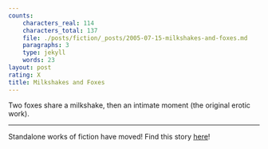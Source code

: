 ```yaml
---
counts:
    characters_real: 114
    characters_total: 137
    file: ./posts/fiction/_posts/2005-07-15-milkshakes-and-foxes.md
    paragraphs: 3
    type: jekyll
    words: 23
layout: post
rating: X
title: Milkshakes and Foxes
---
```


Two foxes share a milkshake, then an intimate moment (the original erotic work).

-----

Standalone works of fiction have moved! Find this story [here](/fiction/milkshakes-and-foxes/x)!

